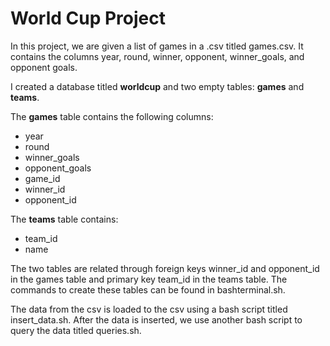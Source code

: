 # World Cup Project
In this project, we are given a list of games in a .csv titled games.csv. It contains the columns year, round, winner, opponent, winner_goals, and opponent goals. 

I created a database titled **worldcup** and two empty tables: **games** and **teams**. 

The **games** table contains the following columns: 
  * year
  * round
  * winner_goals
  * opponent_goals
  * game_id
  * winner_id
  * opponent_id

The **teams** table contains:
  * team_id
  * name 

The two tables are related through foreign keys winner_id and opponent_id in the games table and primary key team_id in the teams table. 
The commands to create these tables can be found in bashterminal.sh. 

The data from the csv is loaded to the csv using a bash script titled insert_data.sh. 
After the data is inserted, we use another bash script to query the data titled queries.sh. 

